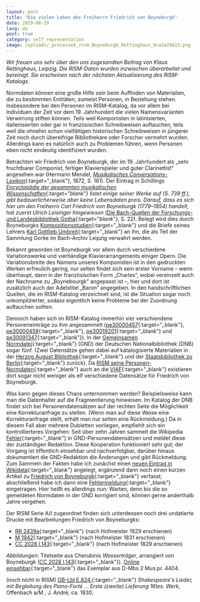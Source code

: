 ```yaml
---
layout: post
title: "Die vielen Leben des Freiherrn Friedrich von Boyneburgk"
date: 2019-08-29
lang: de
post: true
category: self_representation
image: /uploads/_processed_/csm_Boyneburgk_Rettinghaus_0ca3a29413.png
---
```



_Wir freuen uns sehr über den uns zugesandten Beitrag von Klaus Rettinghaus, Leipzig. Die RISM-Daten wurden inzwischen überarbeitet und bereinigt. Sie erscheinen nach der nächsten Aktualisierung des RISM-Katalogs._

Normdaten können eine große Hilfe sein beim Auffinden von Materialien, die zu bestimmten Entitäten, zumeist Personen, in Beziehung stehen. Insbesondere bei den Personen im RISM-Katalog, da vor allem bei Individuen der Zeit vor dem 19. Jahrhundert die vielen Namensvarianten Verwirrung stiften können. Teils weil Komponisten in latinisierten, italienisierten oder gar in französischen Schreibweisen auftauchen, teils weil die ohnehin schon vielfältigen historischen Schreibweisen in jüngerer Zeit noch durch übereifrige Bibliothekare oder Forscher vermehrt wurden. Allerdings kann es natürlich auch zu Problemen führen, wenn Personen eben nicht eindeutig identifiziert wurden.

Betrachten wir Friedrich von Boyneburgk, der im 19. Jahrhundert als „sehr fruchtbarer Componist, fertiger Klavierspieler und guter Clarinettist“ angesehen war (Hermann Mendel, [_Musikalisches Conversations-Lexikon_](http://mdz-nbn-resolving.de/urn:nbn:de:bvb:12-bsb10598430-3){:target="_blank"}, 1872, S. 161). Der Eintrag in Schillings [_Encyclopädie der gesammten musikalischen Wissenschaften_](http://mdz-nbn-resolving.de/urn:nbn:de:bvb:12-bsb10600488-3){:target="_blank"} listet einige seiner Werke auf (S. 739 ff.), gibt bedauerlicherweise aber keine Lebensdaten preis. Darauf, dass es sich hier um den Freiherrn Carl Friedrich von Boyneburgk (1779–1854) handelt, hat zuerst Ulrich Leisinger hingewiesen (_[Die Bach-Quellen der Forschungs- und Landesbibliothek Gotha](http://www.worldcat.org/oclc/185914948){:target="_blank"}_, S. 22). Belegt wird dies durch Boyneburgks [Kompositionsstudien](https://sachsen.digital/werkansicht/dlf/201530/1/){:target="_blank"}<sup><span lang="de-DE"><a class="sdfootnoteanc" name="sdfootnote1anc" href="typo3/#sdfootnote1sym"></a></span></sup> und die Briefe seines Lehrers [Karl Gottlieb Umbreit](https://sachsen.digital/werkansicht/dlf/200049/229/0/){:target="_blank"} an ihn,<sup><span lang="de-DE"><a class="sdfootnoteanc" name="sdfootnote2anc" href="typo3/#sdfootnote2sym"></a></span></sup> die als Teil der Sammlung Gorke im Bach-Archiv Leipzig verwahrt werden.

Bekannt geworden ist Boyneburgk vor allem durch verschiedene Variationswerke und vierhändige Klavierarrangements einiger Opern. Die Variationsbreite des Namens unseres Komponisten ist in den gedruckten Werken erfreulich gering, nur selten findet sich sein erster Vorname – wenn überhaupt, dann in der französischen Form „Charles“, wobei vereinzelt auch der Nachname zu „Boynebourgk“ angepasst ist –, hier und dort ist zusätzlich auch der Adelstitel „Baron“ angegeben. In den handschriftlichen Quellen, die im RISM-Katalog verzeichnet sind, ist die Situation sogar noch unkomplizierter, sodass eigentlich keine Probleme bei der Zuordnung auftauchen sollten.

Dennoch haben sich im RISM-Katalog immerhin vier verschiendene Personeneinträge zu ihm angesammelt ([pe30000457](https://opac.rism.info/search?id=pe30000457){:target="_blank"}, [pe30000458](https://opac.rism.info/search?id=pe30000458){:target="_blank"}, [pe30019201](https://opac.rism.info/search?id=pe30019201){:target="_blank"} und [pe30091347](https://opac.rism.info/search?id=pe30091347){:target="_blank"}). In der [Gemeinsamen Normdatei](https://www.dnb.de/DE/Professionell/Standardisierung/GND/gnd_node.html){:target="_blank"} (GND) der Deutschen Nationalbibliothek (DNB) sogar fünf. (Zwei Datensätze gehen dabei auf katalogisierte Materialien in der [Herzog August Bibliothek](http://opac.lbs-braunschweig.gbv.de/DB=2/XMLPRS=N/PPN?PPN=151428549){:target="_blank"} und der [Staatsbibliothek zu Berlin](http://stabikat.de/DB=1/XMLPRS=N/PPN?PPN=279571968){:target="_blank"} zurück). Da [RISM seine Personen-Normdaten](/self_representation/2019/01/31/rism-in-viaf.html){:target="_blank"} auch an die [VIAF](http://viaf.org/){:target="_blank"} existieren dort sogar nicht weniger als elf verschiedene Datensätze für Friedrich von Boyneburgk.

Was kann gegen dieses Chaos unternommen werden? Beispielsweise kann man die Datenhalter auf die Fragmentierung hinweisen. Im Katalog der DNB findet sich bei Personendatensätzen auf der rechten Seite die Möglichkeit eine Korrekturanfrage zu stellen. (Wenn man auf diese Weise eine Korrekturanfrage stellt, erhält man nur selten eine Rückmeldung.) Da in diesem Fall aber mehrere Dubletten vorliegen, empfiehlt sich ein kontrollierteres Vorgehen: Seit über zehn Jahren sammelt die Wikipedia [Fehler](https://de.wikipedia.org/wiki/Wikipedia:GND/Fehlermeldung){:target="_blank"} in GND-Personendatensätzen und meldet diese der zuständigen Redaktion. Diese Kooperation funktioniert sehr gut; der Vorgang ist öffentlich einsehbar und nachverfolgbar, darüber hinaus dokumentiert die GND-Redaktion die Änderungen und gibt Rückmeldung. Zum Sammeln der Fakten habe ich zunächst einen [neuen Eintrag in Wikidata](https://www.wikidata.org/wiki/Q66300899){:target="_blank"} angelegt, ergänzend dann noch einen kurzen Artikel zu [Friedrich von Boyneburgk](https://de.wikipedia.org/wiki/Friedrich_von_Boyneburgk){:target="_blank"} verfasst; abschließend habe ich dann eine [Fehlermeldung](https://de.wikipedia.org/wiki/Wikipedia:GND/Fehlermeldung/August_2019){:target="_blank"} eingetragen. Hier heißt es allerdings nun: Warten, denn bis die so gemeldeten Normdaten in der GND korrigiert sind, können gerne anderthalb Jahre vergehen.

Der RISM Serie A/I zugeordnet finden sich unterdessen noch drei undatierte Drucke mit Bearbeitungen Friedrich von Boyneburgks:

- [RR 2439a](https://opac.rism.info/search?id=00000991010146&View=rism){:target="_blank"} (nach Hofmeister 1829 erschienen)
- [M 1942](https://opac.rism.info/search?id=00000990040627&View=rism){:target="_blank"} (nach Hofmeister 1831 erschienen)
- [CC 2028 I,143](https://opac.rism.info/search?id=00000991015762&View=rism){:target="_blank"} (nach Hofmeister 1829 erschienen)



_Abbildungen_:
Titelseite aus Cherubinis _Wasserträger_, arrangiert von Boyneburgk ([CC 2028 I,143](https://opac.rism.info/search?id=00000991015762&View=rism){:target="_blank"}). [Online einsehbar](http://mdz-nbn-resolving.de/urn:nbn:de:bvb:12-bsb00074844-2){:target="_blank"} das Exemplar aus D-Mbs 2 Mus.pr. 4404.

(noch nicht in RISM) [GB-Lbl E.824.](http://explore.bl.uk/BLVU1:LSCOP-ALL:BLL01018681487){:target="_blank"} _Shakespeare's Lieder, mit Begleitung des Piano-Forté ... Erste (zweite) Lieferung 16tes. Werk_, Offenbach a/M , J. André, ca. 1830.


<script type="text/javascript">var switchTo5x=true;</script><script type="text/javascript" src="http://w.sharethis.com/button/buttons.js"></script><script type="text/javascript">stLight.options({publisher: "9b601438-1ce1-49d8-bfd7-9cff5df54c17", doNotHash: false, doNotCopy: false, hashAddressBar: false});</script>